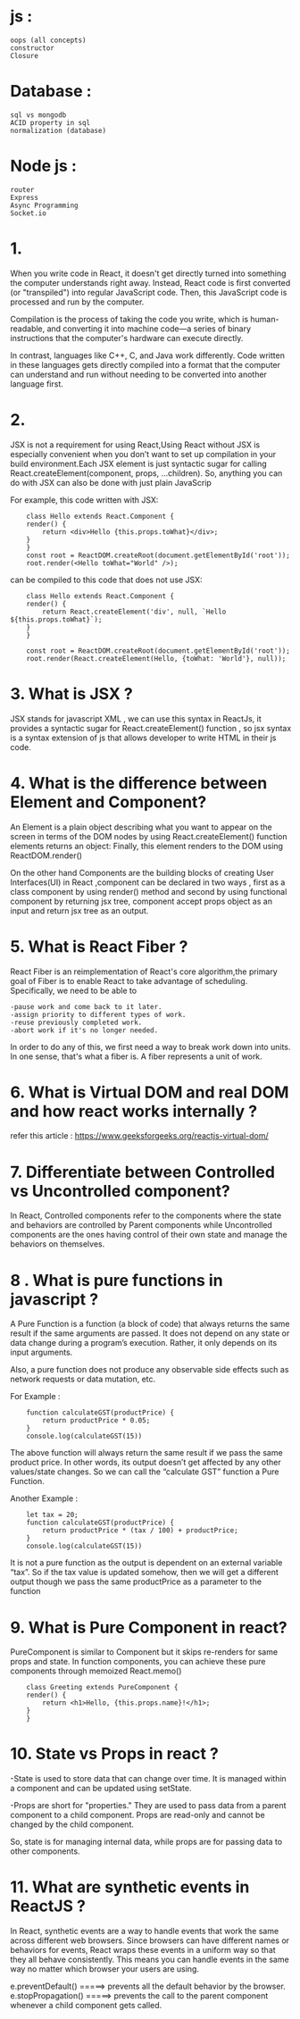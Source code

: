 # js : 
    oops (all concepts)
    constructor
    Closure


# Database : 
    sql vs mongodb
    ACID property in sql
    normalization (database)


# Node js :
    router
    Express
    Async Programming
    Socket.io





# 1.

When you write code in React, it doesn't get directly turned into something the computer understands right away. Instead, React code is first converted (or "transpiled") into regular JavaScript code. Then, this JavaScript code is processed and run by the computer.

Compilation is the process of taking the code you write, which is human-readable, and converting it into machine code—a series of binary instructions that the computer's hardware can execute directly.

In contrast, languages like C++, C, and Java work differently. Code written in these languages gets directly compiled into a format that the computer can understand and run without needing to be converted into another language first.


# 2.

JSX is not a requirement for using React,Using React without JSX is especially convenient when you don’t want to set up compilation in your build environment.Each JSX element is just syntactic sugar for calling React.createElement(component, props, ...children). So, anything you can do with JSX can also be done with just plain JavaScrip

For example, this code written with JSX:

        class Hello extends React.Component {
        render() {
            return <div>Hello {this.props.toWhat}</div>;
        }
        }
        const root = ReactDOM.createRoot(document.getElementById('root'));
        root.render(<Hello toWhat="World" />);


can be compiled to this code that does not use JSX:

        class Hello extends React.Component {
        render() {
            return React.createElement('div', null, `Hello ${this.props.toWhat}`);
        }
        }

        const root = ReactDOM.createRoot(document.getElementById('root'));
        root.render(React.createElement(Hello, {toWhat: 'World'}, null));


# 3. What is JSX ?

JSX stands for javascript XML , we can use this syntax in ReactJs, it provides a syntactic sugar for React.createElement() function , so jsx syntax is a syntax extension of js that allows developer to write HTML in their js code.


# 4. What is the difference between Element and Component?

An Element is a plain object describing what you want to appear on the screen in terms of the DOM nodes
by using React.createElement() function elements returns an object:
Finally, this element renders to the DOM using ReactDOM.render()    

On the other hand Components are the building blocks of creating User Interfaces(UI) in React ,component can be declared in two ways , first as a class component by using render() method and second 
by using functional component by returning jsx tree, component accept props object as an input and return jsx tree as an output.


# 5. What is React Fiber ?

React Fiber is an reimplementation of React's core algorithm,the primary goal of Fiber is to enable React to take advantage of scheduling. Specifically, we need to be able to

    -pause work and come back to it later.
    -assign priority to different types of work.
    -reuse previously completed work.
    -abort work if it's no longer needed.

In order to do any of this, we first need a way to break work down into units. In one sense, that's what a fiber is. A fiber represents a unit of work.


# 6. What is Virtual DOM and real DOM and how react works internally ?

refer this article : https://www.geeksforgeeks.org/reactjs-virtual-dom/

# 7. Differentiate between Controlled vs Uncontrolled component?

In React, Controlled components refer to the components where the state and behaviors are controlled by Parent components while Uncontrolled components are the ones having control of their own state and manage the behaviors on themselves.

# 8 . What is pure functions in javascript ?

A Pure Function is a function (a block of code) that always returns the same result if the same arguments are passed. It does not depend on any state or data change during a program’s execution. Rather, it only depends on its input arguments.

Also, a pure function does not produce any observable side effects such as network requests or data mutation, etc.

For Example : 

        function calculateGST(productPrice) {
            return productPrice * 0.05;
        }
        console.log(calculateGST(15))

The above function will always return the same result if we pass the same product price. In other words, its output doesn’t get affected by any other values/state changes. So we can call the “calculate GST” function a Pure Function.


Another Example : 

        let tax = 20;
        function calculateGST(productPrice) {
            return productPrice * (tax / 100) + productPrice;
        }
        console.log(calculateGST(15))

It is not a pure function as the output is dependent on an external variable “tax”. So if the tax value is updated somehow, then we will get a different output though we pass the same productPrice as a parameter to the function

# 9. What is Pure Component in react?

PureComponent is similar to Component but it skips re-renders for same props and state.
In function components, you can achieve these pure components through memoized React.memo()

        class Greeting extends PureComponent {
        render() {
            return <h1>Hello, {this.props.name}!</h1>;
        }
        }

# 10. State vs Props in react ? 

 -State is used to store data that can change over time. It is managed within a component and can be updated using setState.

 -Props are short for "properties." They are used to pass data from a parent component to a child component. Props are read-only and cannot be changed by the child component.

So, state is for managing internal data, while props are for passing data to other components.


# 11. What are synthetic events in ReactJS ?

In React, synthetic events are a way to handle events that work the same across different web browsers. Since browsers can have different names or behaviors for events, React wraps these events in a uniform way so that they all behave consistently. This means you can handle events in the same way no matter which browser your users are using.

e.preventDefault()  =====>  prevents all the default behavior by the browser.
e.stopPropagation() =====>  prevents the call to the parent component whenever a child component gets called.

